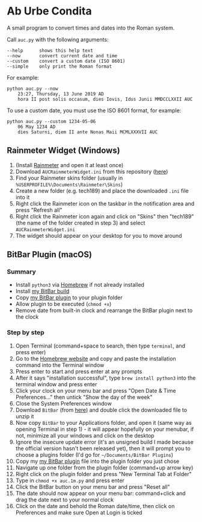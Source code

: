 # Ab Urbe Condita

A small program to convert times and dates into the Roman system.

Call `auc.py` with the following arguments:

```
--help      shows this help text
--now       convert current date and time
--custom    convert a custom date (ISO 8601)
--simple    only print the Roman format
```

For example:
```
python auc.py --now
    23:27, Thursday, 13 June 2019 AD
    hora II post solis occasum, dies Iovis, Idus Junii MMDCCLXXII AUC
```

To use a custom date, you must use the ISO 8601 format, for example:
```
python auc.py --custom 1234-05-06
    06 May 1234 AD
    dies Saturni, diem II ante Nonas Maii MCMLXXXVII AUC
```

## Rainmeter Widget (Windows)

1. (Install [Rainmeter](https://www.rainmeter.net/) and open it at least once)
2. Download `AUCRainmeterWidget.ini` from this repository ([here](https://raw.githubusercontent.com/tech189/Ab-Urbe-Condita/master/AUCRainmeterWidget.ini))
3. Find your Rainmeter skins folder (usually in `%USERPROFILE%\Documents\Rainmeter\Skins`)
4. Create a new folder (e.g. tech189) and place the downloaded `.ini` file into it
5. Right click the Rainmeter icon on the taskbar in the notification area and press "Refresh all"
6. Right click the Rainmeter icon again and click on "Skins" then "tech189" (the name of the folder created in step 3) and select `AUCRainmeterWidget.ini`
7. The widget should appear on your desktop for you to move around

## BitBar Plugin (macOS)

### Summary
- Install `python3` via [Homebrew](www.brew.sh) if not already installed
- Install [my BitBar build](http://www.tech189.duckdns.org/BitBar.zip)
- Copy [my BitBar plugin](https://raw.githubusercontent.com/tech189/Ab-Urbe-Condita/master/auc.1m.py) to your plugin folder
- Allow plugin to be executed (`chmod +x`)
- Remove date from built-in clock and rearrange the BitBar plugin next to the clock

### Step by step

1. Open Terminal (command+space to search, then type `terminal`, and press enter)
2. Go to the [Homebrew website](www.brew.sh) and copy and paste the installation command into the Terminal window
3. Press enter to start and press enter at any prompts
4. After it says "installation successful", type `brew install python3` into the terminal window and press enter
5. Click your clock on your menu bar and press "Open Date & Time Preferences…" then untick "Show the day of the week"
6. Close the System Preferences window
7. Download `BitBar` (from [here](http://www.tech189.duckdns.org/BitBar.zip)) and double click the downloaded file to unzip it
8. Now copy `BitBar` to your Applications folder, and open it (same way as opening Terminal in step 1) - it will appear hopefully on your menubar, if not, minimize all your windows and click on the desktop
9. Ignore the insecure update error (it's an unsigned build I made because the official version hasn't been released yet), then it will prompt you to choose a plugins folder (I'd go for `~/Documents/BitBar Plugins`)
10. Copy my [my BitBar plugin](https://raw.githubusercontent.com/tech189/Ab-Urbe-Condita/master/auc.1m.py) file into the plugin folder you just chose
11. Navigate up one folder from the plugin folder (command+up arrow key)
12. Right click on the plugin folder and press "New Terminal Tab at Folder"
13. Type in `chmod +x auc.1m.py` and press enter
14. Click the BitBar button on your menu bar and press "Reset all"
15. The date should now appear on your menu bar: command+click and drag the date next to your normal clock
16. Click on the date and behold the Roman date/time, then click on Preferences and make sure Open at Login is ticked
